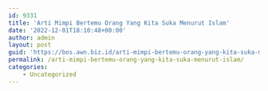 ```yaml
---
id: 9331
title: 'Arti Mimpi Bertemu Orang Yang Kita Suka Menurut Islam'
date: '2022-12-01T18:10:48+00:00'
author: admin
layout: post
guid: 'https://bos.awn.biz.id/arti-mimpi-bertemu-orang-yang-kita-suka-menurut-islam/'
permalink: /arti-mimpi-bertemu-orang-yang-kita-suka-menurut-islam/
categories:
    - Uncategorized
---
```


